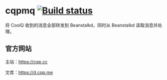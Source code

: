 # cqpmq [![Build status](https://ci.appveyor.com/api/projects/status/k618qdl35w55gt18?svg=true)](https://ci.appveyor.com/project/everpcpc/cqpmq)

将 CoolQ 收到的消息全部转发到 Beanstalkd，同时从 Beanstalkd 读取消息并处理。

官方网站
--------
主站：https://cqp.cc

文库：https://d.cqp.me
